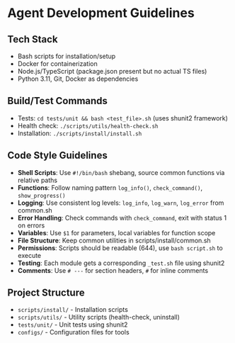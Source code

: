 # Agent Development Guidelines

## Tech Stack

- Bash scripts for installation/setup
- Docker for containerization
- Node.js/TypeScript (package.json present but no actual TS files)
- Python 3.11, Git, Docker as dependencies

## Build/Test Commands

- Tests: `cd tests/unit && bash <test_file>.sh` (uses shunit2 framework)
- Health check: `./scripts/utils/health-check.sh`
- Installation: `./scripts/install/install.sh`

## Code Style Guidelines

- **Shell Scripts**: Use `#!/bin/bash` shebang, source common functions via relative paths
- **Functions**: Follow naming pattern `log_info()`, `check_command()`, `show_progress()`
- **Logging**: Use consistent log levels: `log_info`, `log_warn`, `log_error` from common.sh
- **Error Handling**: Check commands with `check_command`, exit with status 1 on errors
- **Variables**: Use `$1` for parameters, local variables for function scope
- **File Structure**: Keep common utilities in scripts/install/common.sh
- **Permissions**: Scripts should be readable (644), use `bash script.sh` to execute
- **Testing**: Each module gets a corresponding `_test.sh` file using shunit2
- **Comments**: Use `# ---` for section headers, `#` for inline comments

## Project Structure

- `scripts/install/` - Installation scripts
- `scripts/utils/` - Utility scripts (health-check, uninstall)
- `tests/unit/` - Unit tests using shunit2
- `configs/` - Configuration files for tools
